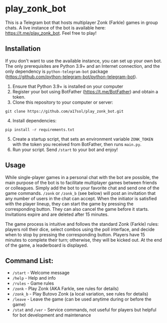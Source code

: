 # play_zonk_bot
This is a Telegram bot that hosts multiplayer Zonk (Farkle) games in group chats.
A live instance of the bot is available here: https://t.me/play_zonk_bot. Feel free to play!

## Installation
If you don't want to use the available instance, you can set up your own bot. The only prerequisites are Python 3.9+ and an Internet connection, and the only dependency is `python-telegram-bot` package (https://github.com/python-telegram-bot/python-telegram-bot).
1. Ensure that Python 3.9+ is installed on your computer
2. Register your bot using BotFather (https://t.me/BotFather) and obtain a token.
3. Clone this repository to your computer or server:
```
git clone https://github.com/a17sol/play_zonk_bot.git
```
4. Install dependencies: 
```
pip install -r requirements.txt
```
5. Create a startup script, that sets an environment variable `ZONK_TOKEN` with the token you received from BotFather, then runs `main.py`.
6. Run your script. Send `/start` to your bot and enjoy!

## Usage
While single-player games in a personal chat with the bot are possible, the main purpose of the bot is to facilitate multiplayer games between friends or colleagues. Simply add the bot to your favorite chat and send one of the game commands. `/zonk` or `/zonk_b` (see below) will post an invitation that any number of users in the chat can accept. When the initiator is satisfied with the player lineup, they can start the game by pressing the corresponding button. They can also cancel the game before it starts. Invitations expire and are deleted after 15 minutes.

The game process is intuitive and follows the standard Zonk (Farkle) rules: players roll their dice, select combos using the poll interface, and decide when to stop by pressing the corresponding button. Players have 15 minutes to complete their turn; otherwise, they will be kicked out. At the end of the game, a leaderboard is displayed.

## Command List:
- `/start` - Welcome message
- `/help` - Help and info
- `/rules` - Game rules
- `/zonk` - Play Zonk (AKA Farkle, see rules for details)
- `/zonk_b` - Play Butovo Zonk (a local variation, see rules for details)
- `/leave` - Leave the game (can be used anytime during or before the game)
- `/stat` and `/ver` - Service commands, not useful for players but helpful for bot development and maintenance
